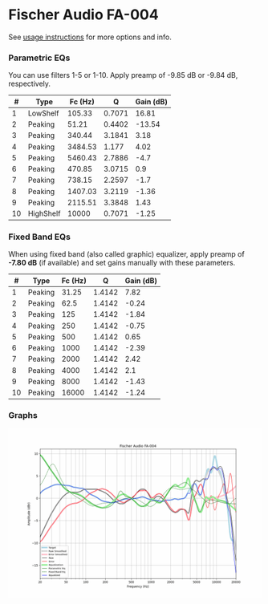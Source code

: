 # Fischer Audio FA-004
See [usage instructions](https://github.com/jaakkopasanen/AutoEq#usage) for more options and info.

### Parametric EQs
You can use filters 1-5 or 1-10. Apply preamp of -9.85 dB or -9.84 dB, respectively.

|   # | Type      |   Fc (Hz) |      Q |   Gain (dB) |
|-----|-----------|-----------|--------|-------------|
|   1 | LowShelf  |    105.33 | 0.7071 |       16.81 |
|   2 | Peaking   |     51.21 | 0.4402 |      -13.54 |
|   3 | Peaking   |    340.44 | 3.1841 |        3.18 |
|   4 | Peaking   |   3484.53 | 1.177  |        4.02 |
|   5 | Peaking   |   5460.43 | 2.7886 |       -4.7  |
|   6 | Peaking   |    470.85 | 3.0715 |        0.9  |
|   7 | Peaking   |    738.15 | 2.2597 |       -1.7  |
|   8 | Peaking   |   1407.03 | 3.2119 |       -1.36 |
|   9 | Peaking   |   2115.51 | 3.3848 |        1.43 |
|  10 | HighShelf |  10000    | 0.7071 |       -1.25 |

### Fixed Band EQs
When using fixed band (also called graphic) equalizer, apply preamp of **-7.80 dB** (if available) and set gains manually with these parameters.

|   # | Type    |   Fc (Hz) |      Q |   Gain (dB) |
|-----|---------|-----------|--------|-------------|
|   1 | Peaking |     31.25 | 1.4142 |        7.82 |
|   2 | Peaking |     62.5  | 1.4142 |       -0.24 |
|   3 | Peaking |    125    | 1.4142 |       -1.84 |
|   4 | Peaking |    250    | 1.4142 |       -0.75 |
|   5 | Peaking |    500    | 1.4142 |        0.65 |
|   6 | Peaking |   1000    | 1.4142 |       -2.39 |
|   7 | Peaking |   2000    | 1.4142 |        2.42 |
|   8 | Peaking |   4000    | 1.4142 |        2.1  |
|   9 | Peaking |   8000    | 1.4142 |       -1.43 |
|  10 | Peaking |  16000    | 1.4142 |       -1.24 |

### Graphs
![](./Fischer%20Audio%20FA-004.png)
